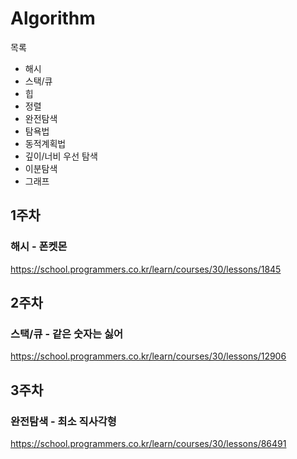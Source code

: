 # Algorithm

목록
- 해시
- 스택/큐
- 힙
- 정렬
- 완전탐색
- 탐욕법
- 동적계획법
- 깊이/너비 우선 탐색
- 이분탐색
- 그래프


## 1주차
### 해시 - 폰켓몬
https://school.programmers.co.kr/learn/courses/30/lessons/1845

## 2주차
### 스택/큐 - 같은 숫자는 싫어
https://school.programmers.co.kr/learn/courses/30/lessons/12906

## 3주차
### 완전탐색 - 최소 직사각형
https://school.programmers.co.kr/learn/courses/30/lessons/86491
